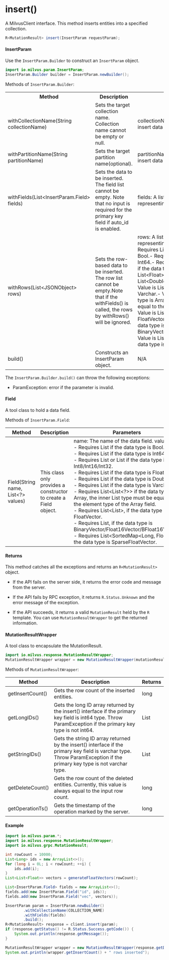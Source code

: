 # insert()

A MilvusClient interface. This method inserts entities into a specified collection.

```java
R<MutationResult> insert(InsertParam requestParam);
```

#### InsertParam

Use the `InsertParam.Builder` to construct an `InsertParam` object.

```java
import io.milvus.param.InsertParam;
InsertParam.Builder builder = InsertParam.newBuilder();
```

Methods of `InsertParam.Builder`:

<table>
    <tr>
        <th>Method</th>
        <th>Description</th>
        <th>Parameters</th>
    </tr>
    <tr>
        <td>withCollectionName(String collectionName)</td>
        <td>Sets the target collection name. Collection name cannot be empty or null.</td>
        <td>collectionName: The name of the collection to insert data into.</td>
    </tr>
    <tr>
        <td>withPartitionName(String partitionName)</td>
        <td>Sets the target partition name(optional).</td>
        <td>partitionName: The name of the partition to insert data into.</td>
    </tr>
    <tr>
        <td>withFields(List&lt;InsertParam.Field> fields)</td>
        <td>Sets the data to be inserted. The field list cannot be empty. Note that no input is required for the primary key field if auto_id is enabled.</td>
        <td>fields: A list of Field objects, each representing a field.</td>
    </tr>
    <tr>
        <td>withRows(List&lt;JSONObject> rows)</td>
        <td>Sets the row-based data to be inserted. The row list cannot be empty.Note that if the withFields() is called, the rows by withRows() will be ignored.</td>
        <td>rows: A list of JSONObject objects, each representing a row in key-value format.- Requires List&lt;Boolean> if the data type is Bool.- Requires List&lt;Long> if the data type is Int64.- Requires List&lt;Integer> or List&lt;Short> if the data type is Int8/Int16/Int32.- Value is List&lt;Float> if the data type is Float.- Value is List&lt;Double> if the data type is Double.- Value is List&lt;String> if the data type is Varchar.- Value is List&lt;List&lt;?>> if the data type is Array, the inner List type must be equal to the element type of the Array field.- Value is List&lt;List&lt;Float>>, if the data type is FloatVector.- Value is List&lt;ByteBuffer>, if the data type is BinaryVector/Float16Vector/BFloat16Vector.- Value is List&lt;SortedMap&lt;Long, Float>> if the data type is SparseFloatVector.</td>
    </tr>
    <tr>
        <td>build()</td>
        <td>Constructs an InsertParam object.</td>
        <td>N/A</td>
    </tr>
</table>

The `InsertParam.Builder.build()` can throw the following exceptions:

- ParamException: error if the parameter is invalid.

#### Field

A tool class to hold a data field.

Methods of `InsertParam.Field`:

|  **Method**                                  |  **Description**                                                           |  **Parameters**                                                                                                                                                                                                                                                                                                                                                                                                                                                                                                                                                                                                                                                                                                                                                                               |
| -------------------------------------------- | -------------------------------------------------------------------------- | --------------------------------------------------------------------------------------------------------------------------------------------------------------------------------------------------------------------------------------------------------------------------------------------------------------------------------------------------------------------------------------------------------------------------------------------------------------------------------------------------------------------------------------------------------------------------------------------------------------------------------------------------------------------------------------------------------------------------------------------------------------------------------------------- |
|  Field(String name, List<?> values)<br/>  |  This class only provides a constructor to create a Field object.<br/>  |  name: The name of the data field. values:<br/>- Requires List<Boolean> if the data type is Bool.<br/>- Requires List<Long> if the data type is Int64.<br/>- Requires List<Integer> or List<Short> if the data type is Int8/Int16/Int32.<br/>- Requires List<Float> if the data type is Float.<br/>- Requires List<Double> if the data type is Double.<br/>- Requires List<String> if the data type is Varchar.<br/>- Requires List<List<?>> if the data type is Array, the inner List type must be equal to the element type of the Array field.<br/>- Requires List<List<Float>>, if the data type is FloatVector.<br/>- Requires List<ByteBuffer>, if the data type is BinaryVector/Float16Vector/BFloat16Vector.<br/>- Requires List<SortedMap<Long, Float>> if the data type is SparseFloatVector. |

#### Returns

This method catches all the exceptions and returns an `R<MutationResult>` object.

- If the API fails on the server side, it returns the error code and message from the server.

- If the API fails by RPC exception, it returns `R.Status.Unknown` and the error message of the exception.

- If the API succeeds, it returns a valid `MutationResult` held by the `R` template. You can use `MutationResultWrapper` to get the returned information.

#### MutationResultWrapper

A tool class to encapsulate the MutationResult. 

```java
import io.milvus.response.MutationResultWrapper;
MutationResultWrapper wrapper = new MutationResultWrapper(mutationResult);
```

Methods of `MutationResultWrapper`:

|  **Method**                |  **Description**                                                                                                                                                         |  **Returns**           |
| -------------------------- | ------------------------------------------------------------------------------------------------------------------------------------------------------------------------ | ---------------------- |
|  getInsertCount()          |  Gets the row count of the inserted entities.<br/>                                                                                                                    |  long                  |
|  getLongIDs()<br/>      |  Gets the long ID array returned by the insert() interface if the primary key field is int64 type. Throw ParamException if the primary key type is not int64.<br/>    |  List<Long>            |
|  getStringIDs()            |  Gets the string ID array returned by the insert() interface if the primary key field is varchar type. Throw ParamException if the primary key type is not varchar type. |  List<String><br/>  |
|  getDeleteCount()          |  Gets the row count of the deleted entities. Currently, this value is always equal to the input row count.                                                               |  long                  |
|  getOperationTs()<br/>  |  Gets the timestamp of the operation marked by the server.                                                                                                               |  long                  |

#### Example

```java
import io.milvus.param.*;
import io.milvus.response.MutationResultWrapper;
import io.milvus.grpc.MutationResult;

int rowCount = 10000;
List<Long> ids = new ArrayList<>();
for (long i = 0L; i < rowCount; ++i) {
    ids.add(i);
}
List<List<Float>> vectors = generateFloatVectors(rowCount);

List<InsertParam.Field> fields = new ArrayList<>();
fields.add(new InsertParam.Field("id", ids));
fields.add(new InsertParam.Field("vec", vectors));

InsertParam param = InsertParam.newBuilder()
        .withCollectionName(COLLECTION_NAME)
        .withFields(fields)
        .build();
R<MutationResult> response = client.insert(param);
if (response.getStatus() != R.Status.Success.getCode()) {
    System.out.println(response.getMessage());
}

MutationResultWrapper wrapper = new MutationResultWrapper(response.getData());
System.out.println(wrapper.getInsertCount() + " rows inserted");
```

